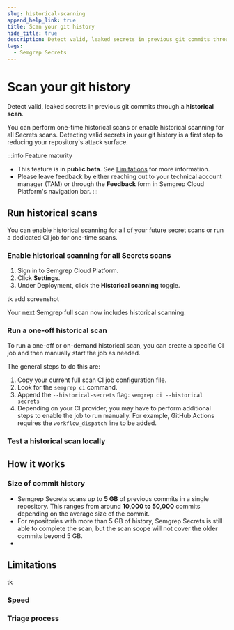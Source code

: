 ```yaml
---
slug: historical-scanning
append_help_link: true
title: Scan your git history
hide_title: true
description: Detect valid, leaked secrets in previous git commits through a historical scan.
tags:
  - Semgrep Secrets
---
```


# Scan your git history

Detect valid, leaked secrets in previous git commits through a **historical scan**.

You can perform one-time historical scans or enable historical scanning for all Secrets scans. Detecting valid secrets in your git history is a first step to reducing your repository's attack surface.

:::info Feature maturity
- This feature is in **public beta**. See [Limitations](#limitations) for more information.
- Please leave feedback by either reaching out to your technical account manager (TAM) or through the **<i class="fa-solid fa-bullhorn"></i> Feedback** form in Semgrep Cloud Platform's navigation bar.
:::

## Run historical scans

You can enable historical scanning for all of your future secret scans or run a dedicated CI job for one-time scans.

### Enable historical scanning for all Secrets scans

1. Sign in to Semgrep Cloud Platform.
1. Click **<i class="fa-solid fa-gear"></i> Settings**.
1. Under Deployment, click the **<i class="fa-solid fa-toggle-large-on"></i> Historical scanning** toggle.

tk add screenshot

Your next Semgrep full scan now includes historical scanning.

### Run a one-off historical scan

To run a one-off or on-demand historical scan, you can create a specific CI job and then manually start the job as needed.

The general steps to do this are:

1. Copy your current full scan CI job configuration file.
1. Look for the `semgrep ci` command.
1. Append the `--historical-secrets` flag:
    `semgrep ci --historical secrets`
1. Depending on your CI provider, you may have to perform additional steps to enable the job to run manually. For example, GitHub Actions requires the `workflow_dispatch` line to be added.



### Test a historical scan locally

## How it works

### Size of commit history

- Semgrep Secrets scans up to **5 GB** of previous commits in a single repository. This ranges from around **10,000 to 50,000** commits depending on the average size of the commit.
- For repositories with more than 5 GB of history, Semgrep Secrets is still able to complete the scan, but the scan scope will not cover the older commits beyond 5 GB.
-

## Limitations

tk
### Speed

### Triage process
